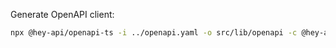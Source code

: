 Generate OpenAPI client:

```bash
npx @hey-api/openapi-ts -i ../openapi.yaml -o src/lib/openapi -c @hey-api/client-fetch
```
